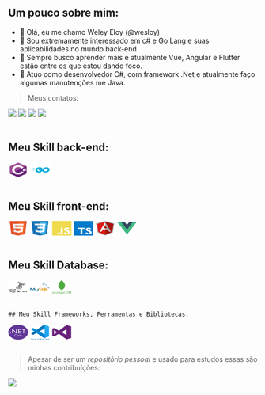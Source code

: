 <!---
wesloy/wesloy is a ✨ special ✨ repository because its `README.md` (this file) appears on your GitHub profile.
You can click the Preview link to take a look at your changes.
--->
## Um pouco sobre mim:
- 👋 Olá, eu me chamo Weley Eloy (@wesloy)
- 👀 Sou extremamente interessado em c# e Go Lang e suas aplicabilidades no mundo back-end.
- 🌱 Sempre busco aprender mais e atualmente Vue, Angular e Flutter estão entre os que estou dando foco.
- 💞️ Atuo como desenvolvedor C#, com framework .Net e atualmente faço algumas manutenções me Java.


> Meus contatos:
<div> 
  <a href="https://www.linkedin.com/in/wesley-eloy/" target="_blank"><img src="https://img.shields.io/badge/-LinkedIn-%230077B5?style=for-the-badge&logo=linkedin&logoColor=white" target="_blank"></a> 
   <a href = "mailto:wesloy@gmail.com"><img src="https://img.shields.io/badge/-Gmail-%23333?style=for-the-badge&logo=gmail&logoColor=white" target="_blank"></a>
   <a href="https://www.instagram.com/wesleyeloy/" target="_blank"><img src="https://img.shields.io/badge/-Instagram-%23E4405F?style=for-the-badge&logo=instagram&logoColor=white" target="_blank"></a>
 <a href="https://discord.gg/TVENdeM6" target="_blank"><img src="https://img.shields.io/badge/Discord-7289DA?style=for-the-badge&logo=discord&logoColor=white" target="_blank"></a> 
</div>
 <br>


## Meu Skill back-end:
<div style="display: inline_block">
  <img align="center" alt="Csharp" height="30" width="40" src="https://raw.githubusercontent.com/devicons/devicon/master/icons/csharp/csharp-original.svg">
  <img align="center" alt="Go" height="30" width="40" src="https://github.com/devicons/devicon/blob/master/icons/go/go-original-wordmark.svg">
    </div>
  <br>
  
  ## Meu Skill front-end:
<div style="display: inline_block">
  <img align="center" alt="HTML" height="30" width="40" src="https://raw.githubusercontent.com/devicons/devicon/master/icons/html5/html5-original.svg">
  <img align="center" alt="CSS" height="30" width="40" src="https://raw.githubusercontent.com/devicons/devicon/master/icons/css3/css3-original.svg">
  <img align="center" alt="Js" height="30" width="40" src="https://raw.githubusercontent.com/devicons/devicon/master/icons/javascript/javascript-plain.svg">
  <img align="center" alt="Ts" height="30" width="40" src="https://raw.githubusercontent.com/devicons/devicon/master/icons/typescript/typescript-plain.svg">
  <img align="center" alt="Angular" height="30" width="40" src="https://github.com/devicons/devicon/blob/master/icons/angularjs/angularjs-original.svg">
  <img align="center" alt="Vue" height="30" width="40" src="https://github.com/devicons/devicon/blob/master/icons/vuejs/vuejs-original.svg">  
  </div>
  <br>
  
  ## Meu Skill Database:
<div style="display: inline_block">
  <img align="center" alt="Sql" height="30" width="40" src="https://github.com/devicons/devicon/blob/master/icons/microsoftsqlserver/microsoftsqlserver-plain-wordmark.svg">
  <img align="center" alt="MySql" height="30" width="40" src="https://github.com/devicons/devicon/blob/master/icons/mysql/mysql-original-wordmark.svg">
  <img align="center" alt="Mongo" height="30" width="40" src="https://github.com/devicons/devicon/blob/master/icons/mongodb/mongodb-plain-wordmark.svg">
    </div>
  <br>
  
    ## Meu Skill Frameworks, Ferramentas e Bibliotecas:
<div style="display: inline_block">
  <img align="center" alt="dot-net-core" height="30" width="40" src="https://github.com/devicons/devicon/blob/master/icons/dotnetcore/dotnetcore-original.svg">
  <img align="center" alt="vscode" height="30" width="40" src="https://github.com/devicons/devicon/blob/master/icons/vscode/vscode-original-wordmark.svg">
  <img align="center" alt="vstudio" height="30" width="40" src="https://github.com/devicons/devicon/blob/master/icons/visualstudio/visualstudio-plain.svg">
    </div>
  <br>
  
> Apesar de ser um *repositório pessoal* e usado para estudos essas são minhas contribuíções:
<img src="https://github-readme-stats.vercel.app/api?username=wesloy&show_icons=true&theme=ligth&include_all_commits=true">
<br>

